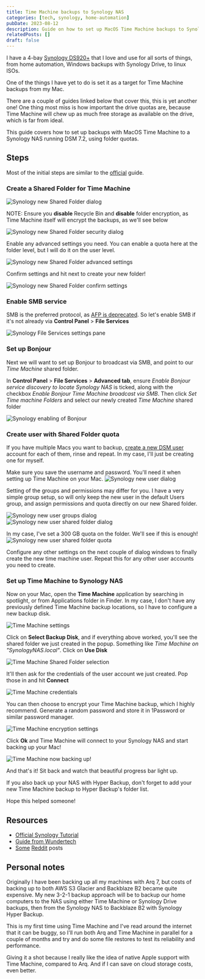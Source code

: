 ```yaml
---
title: Time Machine backups to Synology NAS
categories: [tech, synology, home-automation]
pubDate: 2023-08-12
description: Guide on how to set up MacOS Time Machine backups to Synology NAS
relatedPosts: []
draft: false
---
```


I have a 4-bay [Synology DS920+][ds920] that I love and use for all sorts of
things, from home automation, Windows backups with Synology Drive, to linux
ISOs.

One of the things I have yet to do is set it as a target for Time Machine
backups from my Mac.

There are a couple of guides linked below that cover this, this is yet another
one! One thing most miss is how important the drive quotas are, because Time
Machine will chew up as much free storage as available on the drive, which is
far from ideal.

This guide covers how to set up backups with MacOS Time Machine to a Synology
NAS running DSM 7.2, using folder quotas.

## Steps

Most of the initial steps are similar to the [official] guide.

### Create a Shared Folder for Time Machine

![Synology new Shared Folder dialog](/assets/syno-new-shared-folder.png)

NOTE: Ensure you **disable** Recycle Bin and **disable** folder encryption, as
Time Machine itself will encrypt the backups, as we'll see below

![Synology new Shared Folder security dialog](/assets/syno-new-shared-folder-security.png)

Enable any advanced settings you need. You can enable a quota here at the folder level, but I will do it on the user level.

![Synology new Shared Folder advanced settings](/assets/syno-new-shared-folder-advanced.png)

Confirm settings and hit next to create your new folder!

![Synology new Shared Folder confirm settings](/assets/syno-new-shared-folder-confirm.png)

### Enable SMB service

SMB is the preferred protocol, as [AFP is deprecated][afp]. So
let's enable SMB if it's not already via **Control Panel** > **File Services**

![Synology File Services settings pane](/assets/syno-smb.png)

### Set up Bonjour

Next we will want to set up Bonjour to broadcast via SMB, and point to our *Time
Machine* shared folder.

In **Control Panel** > **File Services** > **Advanced tab**, ensure *Enable
Bonjour service discovery to locate Synology NAS* is ticked, along with the
checkbox *Enable Bonjour Time Machine broadcast via SMB*. Then click *Set Time
machine Folders* and select our newly created *Time Machine* shared folder

![Synology enabling of Bonjour](/assets/syno-bonjour.png)

### Create user with Shared Folder quota

If you have multiple Macs you want to backup, [create a new DSM
user][create-user] account for each of them, rinse and repeat. In my case, I'll
just be creating one for myself.

Make sure you save the username and password. You'll need it when setting up
Time Machine on your Mac.
![Synology new user dialog](/assets/syno-new-user.png)

Setting of the groups and permissions may differ for you. I have a very simple
group setup, so will only keep the new user in the default Users group, and assign
permissions and quota directly on our new Shared folder.

![Synology new user groups dialog](/assets/syno-new-user-groups.png)
![Synology new user shared folder dialog](/assets/syno-new-user-shared-permissions.png)

In my case, I've set a 300 GB quota on the folder. We'll see if this is enough!
![Synology new user shared folder quota](/assets/syno-new-user-quota.png)

Configure any other settings on the next couple of dialog windows to finally
create the new time machine user. Repeat this for any other user accounts you need to create.

### Set up Time Machine to Synology NAS

Now on your Mac, open the **Time Machine** application by searching in spotlight, or from Applications folder in Finder. In my case, I don't have any previously defined Time Machine backup locations, so I have to configure a new backup disk.

![Time Machine settings](/assets/time-machine-settings.png)

Click on **Select Backup Disk**, and if everything above worked, you'll see the
shared folder we just created in the popup. Something like *Time Machine on
"SynologyNAS.local"*. Click on **Use Disk**

![Time Machine Shared Folder selection](/assets/time-machine-folder-select.png)

It'll then ask for the credentials of the user account we just created. Pop those
in and hit **Connect**

![Time Machine credentials](/assets/time-machine-credentials.png)

You can then choose to encrypt your Time Machine backup, which I highly
recommend. Generate a random password and store it in 1Password or similar
password manager.

![Time Machine encryption settings](/assets/time-machine-encryption.png)

Click **Ok** and Time Machine will connect to your Synology NAS and start backing
up your Mac!

![Time Machine now backing up!](/assets/time-machine-backing-up.png)

And that's it! Sit back and watch that beautiful progress bar light up.

If you also back up your NAS with Hyper Backup, don't forget to add your new
Time Machine backup to Hyper Backup's folder list.

Hope this helped someone!

## Resources

- [Official Synology Tutorial][official]
- [Guide from Wundertech][wundertech]
- [Some][reddit-1] [Reddit][reddit-2] posts

## Personal notes

Originally I have been backing up all my machines with Arq 7, but costs of
backing up to both AWS S3 Glacier and Backblaze B2 became quite expensive. My
new 3-2-1 backup approach will be to backup our home computers to the NAS using
either Time Machine or Synology Drive backups, then from the Synology NAS to
Backblaze B2 with Synology Hyper Backup.

This is my first time using Time Machine and I've read around the internet that
it can be buggy, so I'll run both Arq and Time Machine in parallel for a couple
of months and try and do some file restores to test its reliability and
performance.

Giving it a shot because I really like the idea of native Apple support with
Time Machine, compared to Arq. And if I can save on cloud storage costs, even
better.

[official]: https://kb.synology.com/en-my/DSM/tutorial/How_to_back_up_files_from_Mac_to_Synology_NAS_with_Time_Machine
[wundertech]: https://www.wundertech.net/how-to-backup-to-a-synology-nas-with-time-machine/
[reddit-1]: https://www.reddit.com/r/synology/comments/t0manx/time_machine_backup_on_synology_nas/
[reddit-2]: https://www.reddit.com/r/synology/comments/13rs974/macos_time_machine_experience_with_synology/
[afp]: https://www.macworld.com/article/234926/using-afp-to-share-a-mac-drive-its-time-to-change.html
[create-user]: https://kb.synology.com/en-my/DSM/help/DSM/AdminCenter/file_user_create?version=7
[ds920]: https://nascompares.com/2020/05/21/synology-ds920-nas-drive-hardware-review/
